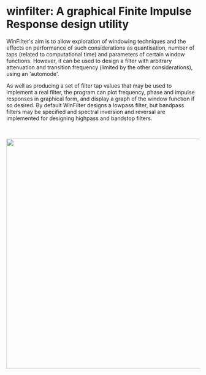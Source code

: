 # winfilter: A graphical Finite Impulse Response design utility

WinFilter's aim is to allow exploration of windowing techniques and the effects on performance of such considerations as quantisation, number of taps (related to computational time) and parameters of certain window functions. However, it can be used to design a filter with arbitrary attenuation and transition frequency (limited by the other considerations), using an 'automode'. 

As well as producing a set of filter tap values that may be used to implement a real filter, the program can plot frequency, phase and impulse responses in graphical form, and display a graph of the window function if so desired. By default WinFilter designs a lowpass filter, but bandpass filters may be specified and spectral inversion and reversal are implemented for designing highpass and bandstop filters.

<br>
<p align="center">
<img src="https://github.com/wyvernSemi/winfilter/assets/21970031/01a6f8e5-67fb-4b7f-a230-430906a70570" width=600>
</p>
